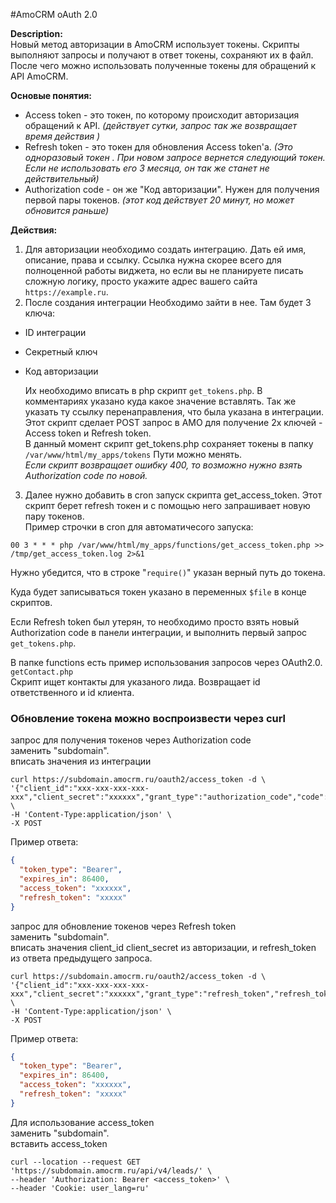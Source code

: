 #AmoCRM oAuth 2.0

**Description:**  
Новый метод авторизации в AmoCRM использует токены. Скрипты выполняют запросы и получают
в ответ токены, сохраняют их в файл. После чего можно использовать полученные токены для
обращений к API AmoCRM.  

**Основые понятия:**
* Access token - это токен, по которому происходит авторизация обращений к API.
*(действует сутки, запрос так же возвращает время действия )*
* Refresh token - это токен для обновления Access token'а. 
*(Это одноразовый токен . При новом запросе вернется следующий токен.
Если не использовать его 3 месяца, он так же станет не действительный)*
* Authorization code - он же "Код авторизации". Нужен для получения первой пары токенов. 
*(этот код действует 20 минут, но может обновится раньше)*
 
**Действия:**
1. Для авторизации необходимо создать интеграцию. Дать ей имя, описание, права и ссылку.
Ссылка нужна скорее всего для полноценной работы виджета, но если вы не планируете писать 
сложную логику, просто укажите адрес вашего сайта `https://example.ru`.  
2. После создания интеграции Необходимо зайти в нее. Там будет 3 ключа:
- ID интеграции
- Секретный ключ
- Код авторизации  

  Их необходимо вписать в php скрипт `get_tokens.php`. В комментариях указано куда какое значение вставлять.
Так же указать ту ссылку перенаправления, что была указана в интеграции.
Этот скрипт сделает POST запрос в АМО для получение 2х ключей - Access token и Refresh token.  
В данный момент скрипт get_tokens.php сохраняет токены в папку `/var/www/html/my_apps/tokens` Пути можно менять.  
*Если скрипт возвращает ошибку 400, то возможно нужно взять Authorization code по новой.*

3. Далее нужно добавить в cron запуск скрипта get_access_token. Этот скрипт берет refresh токен и с помощью него
запрашивает новую пару токенов.  
Пример строчки в cron для автоматичесого запуска:
```
00 3 * * * php /var/www/html/my_apps/functions/get_access_token.php >> /tmp/get_access_token.log 2>&1
```


Нужно убедится, что в строке "`require()`" указан верный путь до токена.  

Куда будет записываться токен указано в переменных `$file` в конце скриптов.  

Если Refresh token был утерян, то необходимо просто взять новый Authorization code в панели интеграции,
и выполнить первый запрос `get_tokens.php`.  

В папке functions есть пример использования запросов через OAuth2.0. `getContact.php`  
Скрипт ищет контакты для указаного лида. Возвращает id ответственного и id клиента.

### Обновление токена можно воспроизвести через curl
 запрос для получения токенов через Authorization code  
 заменить "subdomain".  
 вписать значения из интеграции
```shell script
curl https://subdomain.amocrm.ru/oauth2/access_token -d \
'{"client_id":"xxx-xxx-xxx-xxx-xxx","client_secret":"xxxxxx","grant_type":"authorization_code","code":"xxxxxxxx","redirect_uri":"https://test.test/"}' \
-H 'Content-Type:application/json' \
-X POST
```
Пример ответа:
```json
{
  "token_type": "Bearer",
  "expires_in": 86400,
  "access_token": "xxxxxx",
  "refresh_token": "xxxxx"
}
```
запрос для обновление токенов через Refresh token  
заменить "subdomain".  
вписать значения client_id client_secret из авторизации, и refresh_token из ответа предыдущего запроса.
```shell script
curl https://subdomain.amocrm.ru/oauth2/access_token -d \
'{"client_id":"xxx-xxx-xxx-xxx-xxx","client_secret":"xxxxxx","grant_type":"refresh_token","refresh_token":"xxxxxxxx","redirect_uri":"https://test.test/"}' \
-H 'Content-Type:application/json' \
-X POST
```
Пример ответа:
```json
{
  "token_type": "Bearer",
  "expires_in": 86400,
  "access_token": "xxxxxx",
  "refresh_token": "xxxxx"
}
```
Для использование access_token   
заменить "subdomain".  
вставить access_token
```shell script
curl --location --request GET 'https://subdomain.amocrm.ru/api/v4/leads/' \
--header 'Authorization: Bearer <access_token>' \
--header 'Cookie: user_lang=ru'
```